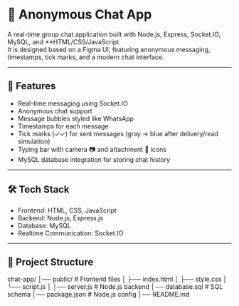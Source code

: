 # 💬 Anonymous Chat App

A real-time group chat application built with Node.js, Express, Socket.IO, MySQL, and **HTML/CSS/JavaScript.  
It is designed based on a Figma UI, featuring anonymous messaging, timestamps, tick marks, and a modern chat interface.

---

## 🚀 Features
- Real-time messaging using Socket.IO
- Anonymous chat support
- Message bubbles styled like WhatsApp
- Timestamps for each message
- Tick marks (✓✓) for sent messages (gray → blue after delivery/read simulation)
- Typing bar with camera 📷 and attachment 📎 icons
- MySQL database integration for storing chat history

---

## 🛠 Tech Stack
- Frontend: HTML, CSS, JavaScript  
- Backend: Node.js, Express.js  
- Database: MySQL  
- Realtime Communication: Socket.IO  

---

## 📂 Project Structure
chat-app/
│── public/ # Frontend files
│ ├── index.html
│ ├── style.css
│ └── script.js
│
│── server.js # Node.js backend
│── database.sql # SQL schema
│── package.json # Node.js config
│── README.md

